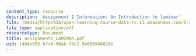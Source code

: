 ```yaml
---
content_type: resource
description: 'Assignment 1 Information: An Introduction to laminar'
file: /media/https%3A/open-learning-course-data-rc.s3.amazonaws.com/6-345-automatic-speech-recognition-spring-2003/1484e895b7a090ab74c25b600548028e_assignment1_LAMINAR.pdf
file_type: application/pdf
resourcetype: Document
title: assignment1_LAMINAR.pdf
uid: 1484e895-b7a0-90ab-74c2-5b600548028e
---
```

